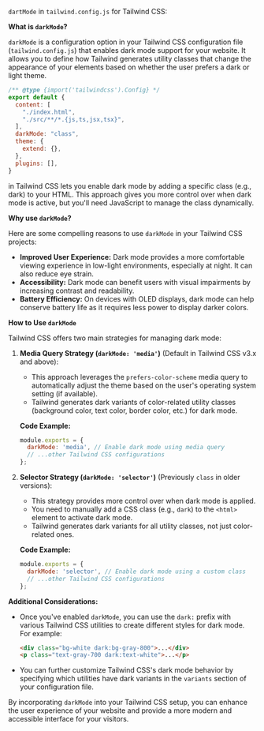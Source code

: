 `dartMode` in `tailwind.config.js` for Tailwind CSS:

**What is `darkMode`?**

`darkMode` is a configuration option in your Tailwind CSS configuration file (`tailwind.config.js`) that enables dark mode support for your website. It allows you to define how Tailwind generates utility classes that change the appearance of your elements based on whether the user prefers a dark or light theme.

```javascript
/** @type {import('tailwindcss').Config} */
export default {
  content: [
    "./index.html",
    "./src/**/*.{js,ts,jsx,tsx}",
  ],
  darkMode: "class",
  theme: {
    extend: {},
  },
  plugins: [],
}
```
in Tailwind CSS lets you enable dark mode by adding a specific class (e.g., dark) to your HTML. This approach gives you more control over when dark mode is active, but you'll need JavaScript to manage the class dynamically.

**Why use `darkMode`?**

Here are some compelling reasons to use `darkMode` in your Tailwind CSS projects:

- **Improved User Experience:** Dark mode provides a more comfortable viewing experience in low-light environments, especially at night. It can also reduce eye strain.
- **Accessibility:** Dark mode can benefit users with visual impairments by increasing contrast and readability.
- **Battery Efficiency:** On devices with OLED displays, dark mode can help conserve battery life as it requires less power to display darker colors.

**How to Use `darkMode`**

Tailwind CSS offers two main strategies for managing dark mode:

1. **Media Query Strategy (`darkMode: 'media'`)** (Default in Tailwind CSS v3.x and above):
   - This approach leverages the `prefers-color-scheme` media query to automatically adjust the theme based on the user's operating system setting (if available).
   - Tailwind generates dark variants of color-related utility classes (background color, text color, border color, etc.) for dark mode.

   **Code Example:**

   ```javascript
   module.exports = {
     darkMode: 'media', // Enable dark mode using media query
     // ...other Tailwind CSS configurations
   };
   ```

2. **Selector Strategy (`darkMode: 'selector'`)** (Previously `class` in older versions):
   - This strategy provides more control over when dark mode is applied.
   - You need to manually add a CSS class (e.g., `dark`) to the `<html>` element to activate dark mode.
   - Tailwind generates dark variants for all utility classes, not just color-related ones.

   **Code Example:**

   ```javascript
   module.exports = {
     darkMode: 'selector', // Enable dark mode using a custom class
     // ...other Tailwind CSS configurations
   };
   ```

**Additional Considerations:**

- Once you've enabled `darkMode`, you can use the `dark:` prefix with various Tailwind CSS utilities to create different styles for dark mode. For example:

   ```html
   <div class="bg-white dark:bg-gray-800">...</div>
   <p class="text-gray-700 dark:text-white">...</p>
   ```

- You can further customize Tailwind CSS's dark mode behavior by specifying which utilities have dark variants in the `variants` section of your configuration file.

By incorporating `darkMode` into your Tailwind CSS setup, you can enhance the user experience of your website and provide a more modern and accessible interface for your visitors.